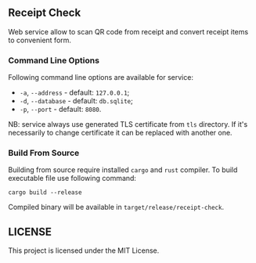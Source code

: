 ## Receipt Check

Web service allow to scan QR code from receipt and convert receipt items to convenient form.

### Command Line Options

Following command line options are available for service:

* `-a`, `--address` - default: `127.0.0.1`;
* `-d`, `--database` - default: `db.sqlite`;
* `-p`, `--port` - default: `8080`.

NB: service always use generated TLS certificate from `tls` directory. If it's necessarily to change certificate it can
be replaced with another one.

### Build From Source

Building from source require installed `cargo` and `rust` compiler. To build executable file use following command:

```
cargo build --release
```

Compiled binary will be available in `target/release/receipt-check`.

## LICENSE

This project is licensed under the MIT License.
